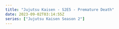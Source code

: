 ```yaml
---
title: "Jujutsu Kaisen - S2E5 - Premature Death"
date: 2023-09-02T03:14:55Z
series: ["Jujutsu Kaisen Season 2"]
---
```



<mux-player stream-type="on-demand"
  src="https://kp3d-my.sharepoint.com/personal/ryoo_kp3d_onmicrosoft_com/_layouts/15/download.aspx?share=Eegik9nN451Ap8zpQfL2RfoBbMDV869NfZGwZLzkYM2FiA" metadata-video-title="Jujutsu Kaisen - S2E5 - Premature Death" prefer-playback="mse" controls>
  </mux-player>
  
  
  <script src="https://cdn.jsdelivr.net/npm/@mux/mux-player"></script>
  
   <script id="BMYUCVtj029ZRPZ4cmcEHYAO81tev2NtVck445X6eI02k" type="application/ld+json">
 {
  "@context": "https://schema.org/",
  "@type": "VideoObject",
  "name": "Jujutsu Kaisen - S2E5 - Premature Death",
  "contentUrl": "https://stream.mux.com/BMYUCVtj029ZRPZ4cmcEHYAO81tev2NtVck445X6eI02k.m3u8",
  "thumbnailUrl": "https://www.themoviedb.org/t/p/original/34clsuWvGgJ4UT46eCLfb37HXXi.jpg?width=314&fit_mode=preserve&time=25",
  "uploadDate": "2023-09-02T03:14:55Z",
}

</script>
